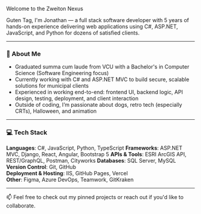 Welcome to the Zweiton Nexus

Guten Tag, I'm Jonathan — a full stack software developer with 5 years of hands-on experience delivering web applications using C#, ASP.NET, JavaScript, and Python for dozens of satisfied clients.

---

### 🐶 About Me

- Graduated summa cum laude from VCU with a Bachelor's in Computer Science (Software Engineering focus)
- Currently working with C# and ASP.NET MVC to build secure, scalable solutions for municipal clients
- Experienced in working end-to-end: frontend UI, backend logic, API design, testing, deployment, and client interaction
- Outside of coding, I’m passionate about dogs, retro tech (especially CRTs), Halloween, and animation

---

### 💻 Tech Stack

**Languages**: C#, JavaScript, Python, TypeScript
**Frameworks**: ASP.NET MVC, Django, React, Angular, Bootstrap 5
**APIs & Tools**: ESRI ArcGIS API, REST/GraphQL, Postman, Cityworks
**Databases**: SQL Server, MySQL  
**Version Control**: Git, GitHub  
**Deployment & Hosting**: IIS, GitHub Pages, Vercel  
**Other**: Figma, Azure DevOps, Teamwork, GitKraken

---

📫 Feel free to check out my pinned projects or reach out if you'd like to collaborate.
